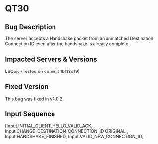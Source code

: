 # QT30

## Bug Description
The server accepts a Handshake packet from an unmatched Destination Connection ID even after the handshake is already complete.

## Impacted Servers & Versions
LSQuic (Tested on commit 1b113d19)

## Fixed Version
This bug was fixed in [v4.0.2](https://github.com/litespeedtech/lsquic/releases/tag/v4.0.2).

## Input Sequence
[Input.INITIAL_CLIENT_HELLO_VALID_ACK, Input.CHANGE_DESTINATION_CONNECTION_ID_ORIGINAL , Input.HANDSHAKE_FINISHED, Input.VALID_NEW_CONNECTION_ID]
